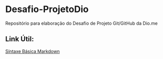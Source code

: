 # Desafio-ProjetoDio
Repositório para elaboração do Desafio de Projeto Git/GitHub da Dio.me

## Link Útil:
[Síntaxe Básica Markdown](https://www.markdownguide.org/basic-sintax/)
